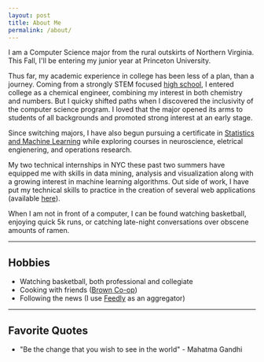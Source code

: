 ```yaml
---
layout: post
title: About Me 
permalink: /about/
---
```


I am a Computer Science major from the rural outskirts of Northern Virginia. This Fall, I'll be entering my junior year at Princeton University. 

Thus far, my academic experience in college has been less of a plan, than a journey. Coming from a strongly STEM focused [high school](https://tjhsst.edu/), I entered college as a chemical engineer, combining my interest in both chemistry and numbers. But I quicky shifted paths when I discovered the inclusivity of the computer science program. I loved that the major opened its arms to students of all backgrounds and promoted strong interest at an early stage.

Since switching majors, I have also begun pursuing a certificate in [Statistics and Machine Learning](http://sml.princeton.edu/) while exploring courses in neuroscience, eletrical engienering, and operations research. 

My two technical internships in NYC these past two summers have equipped me with skills in data mining, analysis and visualization along with a growing interest in machine learning algorithms. Out side of work, I have put my technical skills to practice in the creation of several web applications (available [here](/projects)). 

When I am not in front of a computer, I can be found watching basketball, enjoying quick 5k runs, or catching late-night conversations over obscene amounts of ramen. 

***

## Hobbies

* Watching basketball, both professional and collegiate
* Cooking with friends ([Brown Co-op](http://www.princeton.edu/~brwncoop/))
* Following the news (I use [Feedly](feedly.com) as an aggregator)

***

## Favorite Quotes 

* "Be the change that you wish to see in the world" - Mahatma Gandhi 




